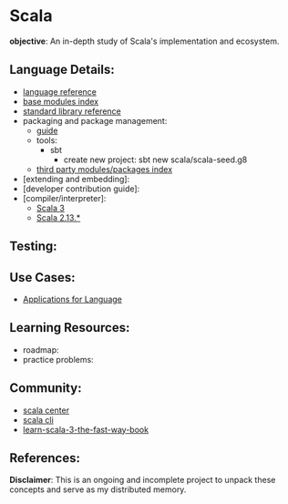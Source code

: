 # Scala

**objective**: An in-depth study of Scala's implementation and ecosystem.

## Language Details: 
- [language reference](https://docs.scala-lang.org/scala3/reference/)
- [base modules index](https://scala-lang.org/api/3.x/e)
- [standard library reference](https://www.scala-lang.org/api/current/index.html)
- packaging and package management:
    - [guide](https://www.baeldung.com/scala/package-app)
    - tools:
        - sbt
            - create new project: sbt new scala/scala-seed.g8
    - [third party modules/packages index](https://index.scala-lang.org/)
- [extending and embedding]:
- [developer contribution guide]:
- [compiler/interpreter]: 
    - [Scala 3](https://github.com/scala/scala3)
    - [Scala 2.13.*](https://github.com/scala/scala)

## Testing:

## Use Cases:
- [Applications for Language]()

## Learning Resources:
- roadmap:
- practice problems:


## Community:
- [scala center](https://scala.epfl.ch/)
- [scala cli](https://index.scala-lang.org/virtuslab/scala-cli)
- [learn-scala-3-the-fast-way-book](https://alvinalexander.com/scala/learn-scala-3-the-fast-way-book/)


## References:

**Disclaimer**: This is an ongoing and incomplete project to unpack these concepts and serve as my distributed memory.